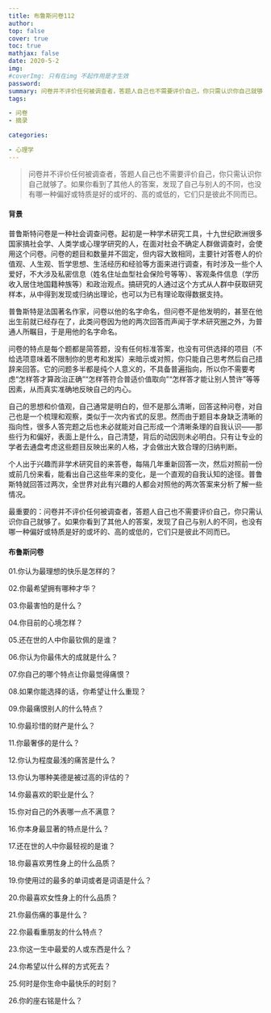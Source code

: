 ```yaml
---
title: 布鲁斯问卷112
author: 
top: false
cover: true
toc: true
mathjax: false
date: 2020-5-2
img: 
#coverImg: 只有在img 不起作用是才生效 
password: 
summary: 问卷并不评价任何被调查者，答题人自己也不需要评价自己，你只需认识你自己就够了。如果你看到了其他人的答案，发现了自己与别人的不同，也没有哪一种偏好或特质是好的或坏的、高的或低的，它们只是彼此不同而已。
tags: 

- 问卷
- 摘录

categories: 

- 心理学
---
```




> 问卷并不评价任何被调查者，答题人自己也不需要评价自己，你只需认识你自己就够了。如果你看到了其他人的答案，发现了自己与别人的不同，也没有哪一种偏好或特质是好的或坏的、高的或低的，它们只是彼此不同而已。

#### 背景

普鲁斯特问卷是一种社会调查问卷。起初是一种学术研究工具，十九世纪欧洲很多国家搞社会学、人类学或心理学研究的人，在面对社会不确定人群做调查时，会使用这个问卷。问卷的题目和数量并不固定，但内容大致相同，主要针对答卷人的价值观、人生观、哲学思想、生活经历和经验等方面来进行调查，有时涉及一些个人爱好，不大涉及私密信息（姓名住址血型社会保险号等等）、客观条件信息（学历收入居住地国籍种族等）和政治观点。搞研究的人通过这个方式从人群中获取研究样本，从中得到发现或归纳出理论，也可以为已有理论取得数据支持。

普鲁斯特是法国著名作家，问卷以他的名字命名，但问卷不是他发明的，甚至在他出生前就已经存在了，此类问卷因为他的两次回答而声闻于学术研究圈之外，为普通人所瞩目，于是用他的名字命名。

问卷的特点是每个题都是简答题，没有任何标准答案，也没有可供选择的项目（不给选项意味着不限制你的思考和发挥）来暗示或对照，你只能自己思考然后自己措辞来回答。它的问题多半都是纯个人意义的，不具备普遍指向，所以你不需要考虑“怎样答才算政治正确”“怎样答符合普适价值取向”“怎样答才能让别人赞许”等等因素，从而真实准确地反映自己的内心。

自己的思想和价值观，自己通常是明白的，但不是那么清晰，回答这种问卷，对自己也是一个梳理和观察，类似于一次内省式的反思。然而由于题目本身缺乏清晰的指向性，很多人答完题之后也未必就能对自己形成一个清晰条理的自我认识——那些行为和偏好，表面上是什么，自己清楚，背后的动因则未必明白。只有让专业的学者去通盘考虑这些题目反映出来的人格，才会做出大致合理的归纳判断。

个人出于兴趣而非学术研究目的来答卷，每隔几年重新回答一次，然后对照前一份或前几份来看，能看出自己这些年来的变化，是一个直观的自我认知的途径。普鲁斯特就回答过两次，全世界对此有兴趣的人都会对照他的两次答案来分析了解一些情况。

最重要的：问卷并不评价任何被调查者，答题人自己也不需要评价自己，你只需认识你自己就够了。如果你看到了其他人的答案，发现了自己与别人的不同，也没有哪一种偏好或特质是好的或坏的、高的或低的，它们只是彼此不同而已。



#### 布鲁斯问卷

01.你认为最理想的快乐是怎样的？

02.你最希望拥有哪种才华？ 

03.你最害怕的是什么？          

04.你目前的心境怎样？             

05.还在世的人中你最钦佩的是谁？            

06.你认为你最伟大的成就是什么？         

07.你自己的哪个特点让你最觉得痛恨？         

08.如果你能选择的话，你希望让什么重现？   

09.你最痛恨别人的什么特点？    

10.你最珍惜的财产是什么？ 

11.你最奢侈的是什么？

12.你认为程度最浅的痛苦是什么？

13.你认为哪种美德是被过高的评估的？  

14.你最喜欢的职业是什么？  

15.你对自己的外表哪一点不满意？  

16.你本身最显著的特点是什么？  

17.还在世的人中你最轻视的是谁？ 

18.你最喜欢男性身上的什么品质？ 

19.你使用过的最多的单词或者是词语是什么？ 

20.你最喜欢女性身上的什么品质？ 

21.你最伤痛的事是什么？                       

22.你最看重朋友的什么特点？            

23.你这一生中最爱的人或东西是什么？  

24.你希望以什么样的方式死去？             

25.何时是你生命中最快乐的时刻？                 

26.你的座右铭是什么？

